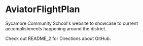 # AviatorFlightPlan
Sycamore Community School's website to showcase to current accomplishments happening around the district.


Check out README_2 for Directions about GitHub.